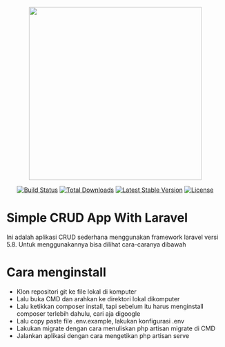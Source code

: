 <p align="center"><img src="https://res.cloudinary.com/dtfbvvkyp/image/upload/v1566331377/laravel-logolockup-cmyk-red.svg" width="400"></p>

<p align="center">
<a href="https://travis-ci.org/laravel/framework"><img src="https://travis-ci.org/laravel/framework.svg" alt="Build Status"></a>
<a href="https://packagist.org/packages/laravel/framework"><img src="https://poser.pugx.org/laravel/framework/d/total.svg" alt="Total Downloads"></a>
<a href="https://packagist.org/packages/laravel/framework"><img src="https://poser.pugx.org/laravel/framework/v/stable.svg" alt="Latest Stable Version"></a>
<a href="https://packagist.org/packages/laravel/framework"><img src="https://poser.pugx.org/laravel/framework/license.svg" alt="License"></a>
</p>

<h1>Simple CRUD App With Laravel</h1>

Ini adalah aplikasi CRUD sederhana menggunakan framework laravel versi 5.8. Untuk menggunakannya bisa dilihat cara-caranya dibawah

<h1>Cara menginstall</h1>

- Klon repositori git ke file lokal di komputer
- Lalu buka CMD dan arahkan ke direktori lokal dikomputer
- Lalu ketikkan composer install, tapi sebelum itu harus menginstall composer terlebih dahulu, cari aja digoogle
- Lalu copy paste file .env.example, lakukan konfigurasi .env
- Lakukan migrate dengan cara menuliskan php artisan migrate di CMD
- Jalankan aplikasi dengan cara mengetikan php artisan serve